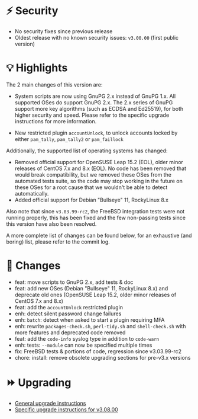 # :zap: Security

- No security fixes since previous release
- Oldest release with no known security issues: `v3.00.00` (first public version)

# :bulb: Highlights

The 2 main changes of this version are:

- System scripts are now using GnuPG 2.x instead of GnuPG 1.x. All supported OSes do support GnuPG 2.x. The 2.x series of GnuPG support more key algorithms (such as ECDSA and Ed25519), for both higher security and speed. Please refer to the specific upgrade instructions for more information.

- New restricted plugin `accountUnlock`, to unlock accounts locked by either `pam_tally`, `pam_tally2` or `pam_faillock`

Additionally, the supported list of operating systems has changed:

- Removed official support for OpenSUSE Leap 15.2 (EOL), older minor releases of CentOS 7.x and 8.x (EOL). No code has been removed that would break compatibility, but we removed these OSes from the automated tests suite, so the code may stop working in the future on these OSes for a root cause that we wouldn't be able to detect automatically.
- Added official support for Debian "Bullseye" 11, RockyLinux 8.x
 
Also note that since `v3.03.99-rc2`, the FreeBSD integration tests were not running properly, this has been fixed and the few non-passing tests since this version have also been resolved.

A more complete list of changes can be found below, for an exhaustive (and boring) list, please refer to the commit log.

# :pushpin: Changes

- feat: move scripts to GnuPG 2.x, add tests & doc
- feat: add new OSes (Debian "Bullseye" 11, RockyLinux 8.x) and deprecate old ones (OpenSUSE Leap 15.2, older minor releases of CentOS 7.x and 8.x)
- feat: add the ``accountUnlock`` restricted plugin
- enh: detect silent password change failures
- enh: ``batch``: detect when asked to start a plugin requiring MFA
- enh: rewrite ``packages-check.sh``, ``perl-tidy.sh`` and ``shell-check.sh`` with more features and deprecated code removed
- feat: add the ``code-info`` syslog type in addition to ``code-warn``
- enh: tests: ``--module`` can now be specified multiple times
- fix: FreeBSD tests & portions of code, regression since v3.03.99-rc2
- chore: install: remove obsolete upgrading sections for pre-v3.x versions

# :fast_forward: Upgrading

- [General upgrade instructions](https://ovh.github.io/the-bastion/installation/upgrading.html)
- [Specific upgrade instructions for v3.08.00](https://ovh.github.io/the-bastion/installation/upgrading.html#v3-08-00-2022-01-04)
